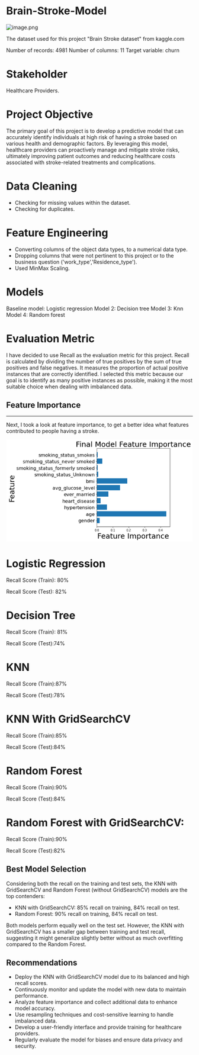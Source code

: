 # Brain-Stroke-Model

![image.png](attachment:image.png)

The dataset used for this project "Brain Stroke dataset" from kaggle.com

Number of records: 4981
Number of columns: 11
Target variable: churn

# Stakeholder
Healthcare Providers.

# Project Objective
The primary goal of this project is to develop a predictive model that can accurately identify individuals at high risk of having a stroke based on various health and demographic factors. By leveraging this model, healthcare providers can proactively manage and mitigate stroke risks, ultimately improving patient outcomes and reducing healthcare costs associated with stroke-related treatments and complications.

# Data Cleaning
- Checking for missing values within the dataset. 
- Checking for duplicates.

# Feature Engineering
- Converting columns of the object data types, to a numerical data type.
- Dropping columns that were not pertinent to this project or to the business question ('work_type','Residence_type').
- Used MinMax Scaling.
 


# Models
Baseline model: Logistic regression
Model 2: Decision tree
Model 3: Knn
Model 4: Random forest

# Evaluation Metric
I have decided to use Recall as the evaluation metric for this project. Recall is calculated by dividing the number of true positives by the sum of true positives and false negatives. It measures the proportion of actual positive instances that are correctly identified. I selected this metric because our goal is to identify as many positive instances as possible, making it the most suitable choice when dealing with imbalanced data.

## Feature Importance
---
Next, I took a look at feature importance, to get a better idea what features contributed to people having a stroke.

 ![alt text](image-1.png)

# Logistic Regression


Recall Score (Train): 80%

Recall Score (Test): 82%

# Decision Tree


Recall Score (Train): 81%

Recall Score (Test):74%

# KNN


Recall Score (Train):87%

Recall Score (Test):78%

# KNN With GridSearchCV


Recall Score (Train):85%

Recall Score (Test):84%

# Random Forest


Recall Score (Train):90%

Recall Score (Test):84%

# Random Forest with GridSearchCV:


Recall Score (Train):90%

Recall Score (Test):82%

## Best Model Selection
Considering both the recall on the training and test sets, the KNN with GridSearchCV and Random Forest (without GridSearchCV) models are the top contenders:

- KNN with GridSearchCV: 85% recall on training, 84% recall on test.
- Random Forest: 90% recall on training, 84% recall on test.

Both models perform equally well on the test set. However, the KNN with GridSearchCV has a smaller gap between training and test recall, suggesting it might generalize slightly better without as much overfitting compared to the Random Forest.

## Recommendations
- Deploy the KNN with GridSearchCV model due to its balanced and high recall scores.
- Continuously monitor and update the model with new data to maintain performance.
- Analyze feature importance and collect additional data to enhance model accuracy.
- Use resampling techniques and cost-sensitive learning to handle imbalanced data.
- Develop a user-friendly interface and provide training for healthcare providers.
- Regularly evaluate the model for biases and ensure data privacy and security.


